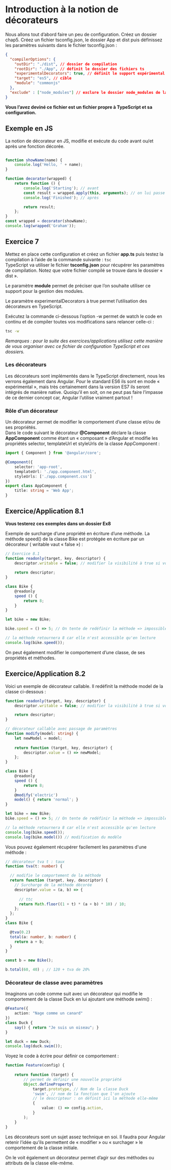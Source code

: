 # Introduction à la notion de décorateurs

Nous allons tout d’abord faire un peu de configuration. Créez un dossier chap5. Créez un fichier
tsconfig.json, le dossier App et dist puis définissez les paramètres suivants dans le fichier tsconfig.json :

```json
{
  "compilerOptions": {
    "outDir": "./dist", // dossier de compilation
    "rootDir": "./App", // définit le dossier des fichiers ts
    "experimentalDecorators": true, // définit le support expérimental des décorateurs
    "target": "es5", // cible
    "module": "commonjs"
  },
  "exclude" : ["node_modules"] // exclure le dossier node_modules de la compilation
}
```
**Vous l’avez deviné ce fichier est un fichier propre à TypeScript et sa configuration.**

## Exemple en JS 

La notion de décorateur en JS, modifie et exécute du code avant ou/et après une fonction décorée.

```js

function showName(name) {
    console.log('Hello, ' + name);
}

function decorator(wrapped) {
    return function () {
        console.log('Starting'); // avant
        const result = wrapped.apply(this, arguments); // on lui passe des paramètres
        console.log('Finished'); // après

        return result;
    };
}
const wrapped = decorator(showName);
console.log(wrapped('Graham'));
```


## Exercice 7

Mettez en place cette configuration et créez un fichier **app.ts** puis testez la compilation à l’aide de la
commande suivante : ```tsc```  
TypeScript va utiliser le fichier **tsconfig.json** pour récupérer les paramètres de compilation. Notez que
votre fichier compilé se trouve dans le dossier « dist ».

Le paramètre **module** permet de préciser que l’on souhaite utiliser ce support pour la gestion des
modules. 

Le paramètre experimentalDecorators à true permet l’utilisation des décorateurs en TypeScript.

Exécutez la commande ci-dessous l’option -w permet de watch le code en continu et de compiler
toutes vos modifications sans relancer celle-ci :

```bash
tsc -w
```

*Remarques : pour la suite des exercices/applications utilisez cette manière de vous organiser avec ce
fichier de configuration TypeScript et ces dossiers.*

### Les décorateurs 

Les décorateurs sont implémentés dans le TypeScript directement, nous les verrons également dans
Angular. Pour le standard ES6 ils sont en mode « expérimental », mais très certainement dans la
version ES7 ils seront intégrés de manière native. Quoiqu’il en soit, on ne peut pas faire l’impasse de ce
dernier concept car, Angular l’utilise vraiment partout !

### Rôle d’un décorateur

Un décorateur permet de modifier le comportement d’une classe et/ou de ses propriétés.  
Dans le code suivant le décorateur **@Component** déclare la classe **AppComponent** comme étant un
« composant » d’Angular et modifie les propriétés selector, templateUrl et styleUrls de la classe
AppComponent :

```typescript
import { Component } from '@angular/core';

@Component({
    selector: 'app-root',
    templateUrl: './app.component.html',
    styleUrls: ['./app.component.css']
})
export class AppComponent {
    title: string = 'Web App';
}
```

## Exercice/Application 8.1

**Vous testerez ces exemples dans un dossier Ex8**

Exemple de surcharge d’une propriété en écriture d’une méthode. La méthode speed() de la classe Bike
est protégée en écriture par un décorateur ( writable vaut « false ») :

```typescript
// Exercice 8.1
function readonly(target, key, descriptor) {
    descriptor.writable = false; // modifier la visibilité à true si vous voulez redéfinir la méthode
    
    return descriptor;
}

class Bike {
    @readonly
    speed () {
        return 8;
    }
}

let bike = new Bike;

bike.speed = () => 5; // On tente de redéfinir la méthode => impossible car writable = false

// la méthode retournera 8 car elle n'est accessible qu'en lecture
console.log(bike.speed());
``` 

On peut également modifier le comportement d’une classe, de ses propriétés et méthodes.

## Exercice/Application 8.2

Voici un exemple de décorateur callable. Il redéfinit la méthode model de la classe ci-dessous :

```typescript
function readonly(target, key, descriptor) {
    descriptor.writable = false; // modifier la visibilité à true si vous voulez redéfinir la méthode

    return descriptor;
}

// décorateur callable avec passage de paramètres 
function modify(model: string) {
    let newModel = model;
    
    return function (target, key, descriptor) {
        descriptor.value = () => newModel;
    };
}

class Bike {
    @readonly
    speed () {
        return 8;
    }
    @modify('electric')
    model() { return 'normal'; }
}

let bike = new Bike;
bike.speed = () => 5; // On tente de redéfinir la méthode => impossible car writable = false

// la méthode retournera 8 car elle n'est accessible qu'en lecture
console.log(bike.speed());
console.log(bike.model()) // modification du modèle
```

Vous pouvez également récupérer facilement les paramètres d'une méthode :

```ts
// décorateur tva t : taux
function tva(t: number) {

  // modifie le comportement de la méthode
  return function (target, key, descriptor) {
    // Surcharge de la méthode décorée
    descriptor.value = (a, b) => {
      
      // ttc
      return Math.floor((1 + t) * (a + b) * 10) / 10; 
    };
  };
}
class Bike {

  @tva(0.2)
  total(a: number, b: number) {
    return a + b;
  }
}

const b = new Bike();

b.total(60, 40) ; // 120 + tva de 20%
```

### Décorateur de classe avec paramètres

Imaginons un code comme suit avec un décorateur qui modifie le comportement de la classe Duck en lui ajoutant une méthode swim() :

```typescript
@Feature({
    action: "Nage comme un canard"
})
class Duck {
    say() { return "Je suis un oiseau"; }
}

let duck = new Duck;
console.log(duck.swim());
```

Voyez le code à écrire pour définir ce comportement :

```typescript
function Feature(config) {
    
    return function (target) {
        // permet de définir une nouvelle propriété
        Object.defineProperty(
            target.prototype, // Nom de la classe Duck
            'swim', // nom de la fonction que l'on ajoute
            // le descripteur : on définit ici la méthode elle-même
            {
                value: () => config.action,
            }
        );
    }
}
```

Les décorateurs sont un sujet assez technique en soi. Il faudra pour Angular retenir l’idée qu’ils
permettent de « modifier » ou « surchager » le comportement de la classe initiale.

On le voit également un décorateur permet d’agir sur des méthodes ou attributs de la classe elle-même.